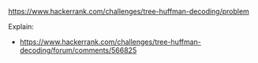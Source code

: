 https://www.hackerrank.com/challenges/tree-huffman-decoding/problem

Explain:
- https://www.hackerrank.com/challenges/tree-huffman-decoding/forum/comments/566825

